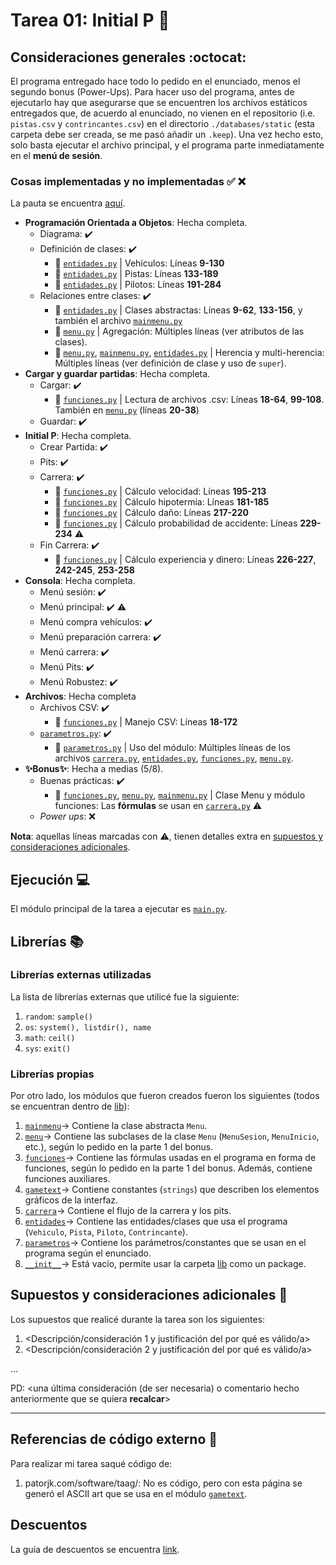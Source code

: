 # Tarea 01: Initial P :school_satchel:

## Consideraciones generales :octocat:

El programa entregado hace todo lo pedido en el enunciado, menos el segundo bonus (Power-Ups). Para hacer uso del programa, antes de ejecutarlo hay que asegurarse que se encuentren los archivos estáticos entregados que, de acuerdo al enunciado, no vienen en el repositorio (i.e. ```pistas.csv``` y ```contrincantes.csv```) en el directorio ```./databases/static``` (esta carpeta debe ser creada, se me pasó añadir un ```.keep```). Una vez hecho esto, solo basta ejecutar el archivo principal, y el programa parte inmediatamente en el **menú de sesión**.


### Cosas implementadas y no implementadas :white_check_mark: :x:

La pauta se encuentra [aquí](https://docs.google.com/spreadsheets/u/1/d/1SgNPF-wmvrBQ6HNAKa9fM_VBH0cTcX1gHbcQ3K74P3M/edit?usp=sharing).

* **Programación Orientada a Objetos**: Hecha completa.
    * Diagrama: :heavy_check_mark:
    * Definición de clases: :heavy_check_mark:
        * :ledger: [```entidades.py```](lib/entidades.py) | Vehículos: Líneas **9-130**
        * :ledger: [```entidades.py```](lib/entidades.py) | Pistas: Líneas **133-189**
        * :ledger: [```entidades.py```](lib/entidades.py) | Pilotos: Líneas **191-284**
    * Relaciones entre clases: :heavy_check_mark:
        * :ledger: [```entidades.py```](lib/entidades.py) | Clases abstractas: Líneas **9-62**, **133-156**, y también el archivo [``mainmenu.py``](lib/mainmenu.py)
        * :ledger: [```menu.py```](lib/menu.py) | Agregación: Múltiples líneas (ver atributos de las clases).
        * :ledger: [```menu.py```](lib/menu.py), [```mainmenu.py```](lib/menumenu.py), [```entidades.py```](lib/entidades.py) | Herencia y multi-herencia: Múltiples líneas (ver definición de clase y uso de ``super``).
* **Cargar y guardar partidas**: Hecha completa.
    * Cargar: :heavy_check_mark:
        * :ledger: [```funciones.py```](lib/funciones.py) | Lectura de archivos .csv: Líneas **18-64**, **99-108**. También en [```menu.py```](lib/menu.py) (líneas **20-38**)
    * Guardar: :heavy_check_mark:
* **Initial P**: Hecha completa.
    * Crear Partida: :heavy_check_mark:
    * Pits: :heavy_check_mark:
    * Carrera: :heavy_check_mark:
        * :ledger: [```funciones.py```](lib/funciones.py) | Cálculo velocidad: Líneas **195-213**
        * :ledger: [```funciones.py```](lib/funciones.py) | Cálculo hipotermia: Líneas **181-185**
        * :ledger: [```funciones.py```](lib/funciones.py) | Cálculo daño: Líneas **217-220**
        * :ledger: [```funciones.py```](lib/funciones.py) | Cálculo probabilidad de accidente: Líneas **229-234** :warning:
    * Fin Carrera: :heavy_check_mark:
        * :ledger: [```funciones.py```](lib/funciones.py) | Cálculo experiencia y dinero: Líneas **226-227**, **242-245**, **253-258**
* **Consola**: Hecha completa.
    * Menú sesión: :heavy_check_mark:
    * Menú principal: :heavy_check_mark: :warning:
    * Menú compra vehículos: :heavy_check_mark:
    * Menú preparación carrera: :heavy_check_mark:
    * Menú carrera: :heavy_check_mark:
    * Menú Pits: :heavy_check_mark:
    * Menú Robustez: :heavy_check_mark:
* **Archivos**: Hecha completa
    * Archivos CSV: :heavy_check_mark:
        * :ledger: [```funciones.py```](lib/funciones.py) | Manejo CSV: Líneas **18-172**
    * [```parametros.py```](lib/parametros.py): :heavy_check_mark:
        * :ledger: [```parametros.py```](lib/parametros.py) | Uso del módulo: Múltiples líneas de los archivos [```carrera.py```](lib/carrera.py), [```entidades.py```](lib/entidades.py), [```funciones.py```](lib/funciones.py), [```menu.py```](lib/carrera.py). 
* **:sparkles:Bonus:sparkles:**: Hecha a medias (5/8).
    * Buenas prácticas: :heavy_check_mark:
        * :ledger: [```funciones.py```](lib/funciones.py), [```menu.py```](lib/menu.py), [```mainmenu.py```](lib/mainmenu.py) | Clase Menu y módulo funciones: Las **fórmulas** se usan en [```carrera.py```](lib/carrera.py) :warning:
    * *Power ups*: :x:

**Nota**: aquellas líneas marcadas con :warning:, tienen detalles extra en [supuestos y consideraciones adicionales](#Supuestos-y-consideraciones-adicionales-:thinking:).


## Ejecución :computer:
El módulo principal de la tarea a ejecutar es  [```main.py```](main.py).


## Librerías :books:
### Librerías externas utilizadas

La lista de librerías externas que utilicé fue la siguiente:

1. ```random```: ```sample()```
2. ```os```: ```system(), listdir(), name``` 
3. ```math```: ```ceil()```
4. ```sys```: ```exit()```

### Librerías propias
Por otro lado, los módulos que fueron creados fueron los siguientes (todos se encuentran dentro de [lib](./lib)):

1. [```mainmenu```](lib/mainmenu.py)-> Contiene la clase abstracta ```Menu```.
2. [```menu```](lib/menu.py)-> Contiene las subclases de la clase ```Menu``` (```MenuSesion```, ```MenuInicio```, etc.), según lo pedido en la parte 1 del bonus.
3. [```funciones```](lib/funciones.py)-> Contiene las fórmulas usadas en el programa en forma de funciones, según lo pedido en la parte 1 del bonus. Además, contiene funciones auxiliares.
4. [```gametext```](lib/gametext.py)-> Contiene constantes (```strings```) que describen los elementos gráficos de la interfaz.
5. [```carrera```](lib/carrera.py)-> Contiene el flujo de la carrera y los pits.
6. [```entidades```](lib/entidades.py)-> Contiene las entidades/clases que usa el programa (```Vehiculo```, ```Pista```, ```Piloto```, ```Contrincante```).
7. [```parametros```](lib/parametros.py)-> Contiene los parámetros/constantes que se usan en el programa según el enunciado.
4. [```__init__```](lib/__init__.py)-> Está vacío, permite usar la carpeta [lib](./lib) como un package.


## Supuestos y consideraciones adicionales :thinking:
Los supuestos que realicé durante la tarea son los siguientes:

1. <Descripción/consideración 1 y justificación del por qué es válido/a> 
2. <Descripción/consideración 2 y justificación del por qué es válido/a>

...

PD: <una última consideración (de ser necesaria) o comentario hecho anteriormente que se quiera **recalcar**>


-------


## Referencias de código externo :book:

Para realizar mi tarea saqué código de:
1. patorjk.com/software/taag/: No es código, pero con esta página se generó el ASCII art que se usa en el módulo [```gametext```](lib/gametext.py).



## Descuentos
La guía de descuentos se encuentra [link](https://github.com/IIC2233/syllabus/blob/master/Tareas/Descuentos.md).